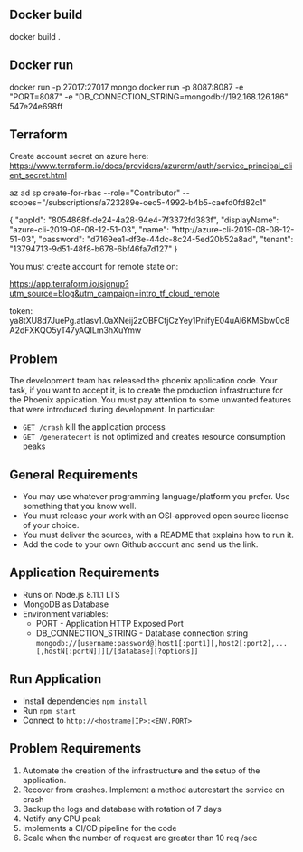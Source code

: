 ## Docker build
 docker build .

## Docker run
docker run -p 27017:27017 mongo
docker run -p 8087:8087 -e "PORT=8087" -e "DB_CONNECTION_STRING=mongodb://192.168.126.186" 547e24e698ff

## Terraform
Create account secret on azure here:
https://www.terraform.io/docs/providers/azurerm/auth/service_principal_client_secret.html

az ad sp create-for-rbac --role="Contributor" --scopes="/subscriptions/a723289e-cec5-4992-b4b5-caefd0fd82c1"

{
  "appId": "8054868f-de24-4a28-94e4-7f3372fd383f",
  "displayName": "azure-cli-2019-08-08-12-51-03",
  "name": "http://azure-cli-2019-08-08-12-51-03",
  "password": "d7169ea1-df3e-44dc-8c24-5ed20b52a8ad",
  "tenant": "13794713-9d51-48f8-b678-6bf46fa7d127"
}

You must create account for remote state on:

https://app.terraform.io/signup?utm_source=blog&utm_campaign=intro_tf_cloud_remote

token:
ya8tXU8d7JuePg.atlasv1.0aXNeij2zOBFCtjCzYey1PnifyE04uAl6KMSbw0c8A2dFXKQO5yT47yAQILm3hXuYmw



## Problem

The development team has released the phoenix application code.
Your task, if you want to accept it, is to create the production infrastructure
for the Phoenix application. You must pay attention to some unwanted features
that were introduced during development. In particular:

- `GET /crash` kill the application process
- `GET /generatecert` is not optimized and creates resource consumption peaks

## General Requirements

- You may use whatever programming language/platform you prefer. Use something that you know well.
- You must release your work with an OSI-approved open source license of your choice.
- You must deliver the sources, with a README that explains how to run it.
- Add the code to your own Github account and send us the link.

## Application Requirements

- Runs on Node.js 8.11.1 LTS
- MongoDB as Database
- Environment variables:
    - PORT - Application HTTP Exposed Port
    - DB_CONNECTION_STRING - Database connection string `mongodb://[username:password@]host1[:port1][,host2[:port2],...[,hostN[:portN]]][/[database][?options]]`

## Run Application
- Install dependencies `npm install`
- Run `npm start`
- Connect to `http://<hostname|IP>:<ENV.PORT>`

## Problem Requirements

1. Automate the creation of the infrastructure and the setup of the application.
2. Recover from crashes. Implement a method autorestart the service on crash
3. Backup the logs and database with rotation of 7 days
4. Notify any CPU peak
5. Implements a CI/CD pipeline for the code
6. Scale when the number of request are greater than 10 req /sec